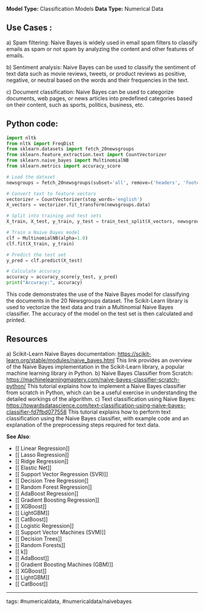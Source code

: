 **Model Type:**  Classification Models
**Data Type:**  Numerical Data

## Use Cases :

a) Spam filtering: Naive Bayes is widely used in email spam filters to classify emails as spam or not spam by analyzing the content and other features of emails.

b) Sentiment analysis: Naive Bayes can be used to classify the sentiment of text data such as movie reviews, tweets, or product reviews as positive, negative, or neutral based on the words and their frequencies in the text.

c) Document classification: Naive Bayes can be used to categorize documents, web pages, or news articles into predefined categories based on their content, such as sports, politics, business, etc.


## Python code: 

```python
import nltk
from nltk import FreqDist
from sklearn.datasets import fetch_20newsgroups
from sklearn.feature_extraction.text import CountVectorizer
from sklearn.naive_bayes import MultinomialNB
from sklearn.metrics import accuracy_score

# Load the dataset
newsgroups = fetch_20newsgroups(subset='all', remove=('headers', 'footers', 'quotes'))

# Convert text to feature vectors
vectorizer = CountVectorizer(stop_words='english')
X_vectors = vectorizer.fit_transform(newsgroups.data)

# Split into training and test sets
X_train, X_test, y_train, y_test = train_test_split(X_vectors, newsgroups.target, test_size=0.2, random_state=42)

# Train a Naive Bayes model
clf = MultinomialNB(alpha=1.0)
clf.fit(X_train, y_train)

# Predict the test set
y_pred = clf.predict(X_test)

# Calculate accuracy
accuracy = accuracy_score(y_test, y_pred)
print("Accuracy:", accuracy)
```

This code demonstrates the use of the Naive Bayes model for classifying the documents in the 20 Newsgroups dataset. The Scikit-Learn library is used to vectorize the text data and train a Multinomial Naive Bayes classifier. The accuracy of the model on the test set is then calculated and printed.


## Resources

a) Scikit-Learn Naive Bayes documentation: https://scikit-learn.org/stable/modules/naive_bayes.html
This link provides an overview of the Naive Bayes implementation in the Scikit-Learn library, a popular machine learning library in Python.
b) Naive Bayes Classifier from Scratch: https://machinelearningmastery.com/naive-bayes-classifier-scratch-python/
This tutorial explains how to implement a Naive Bayes classifier from scratch in Python, which can be a useful exercise in understanding the detailed workings of the algorithm.
c) Text classification using Naive Bayes: https://towardsdatascience.com/text-classification-using-naive-bayes-classifier-fd7fbd077558
This tutorial explains how to perform text classification using the Naive Bayes classifier, with example code and an explanation of the preprocessing steps required for text data.

**See Also**:

- [[ Linear Regression]]
- [[ Lasso Regression]]
- [[ Ridge Regression]]
- [[ Elastic Net]]
- [[ Support Vector Regression (SVR)]]
- [[ Decision Tree Regression]]
- [[ Random Forest Regression]]
- [[ AdaBoost Regression]]
- [[ Gradient Boosting Regression]]
- [[ XGBoost]]
- [[ LightGBM]]
- [[ CatBoost]]
- [[ Logistic Regression]]
- [[ Support Vector Machines (SVM)]]
- [[ Decision Trees]]
- [[ Random Forests]]
- [[ k]]
- [[ AdaBoost]]
- [[ Gradient Boosting Machines (GBM)]]
- [[ XGBoost]]
- [[ LightGBM]]
- [[ CatBoost]]

---
tags: #numericaldata, #numericaldata/naivebayes
